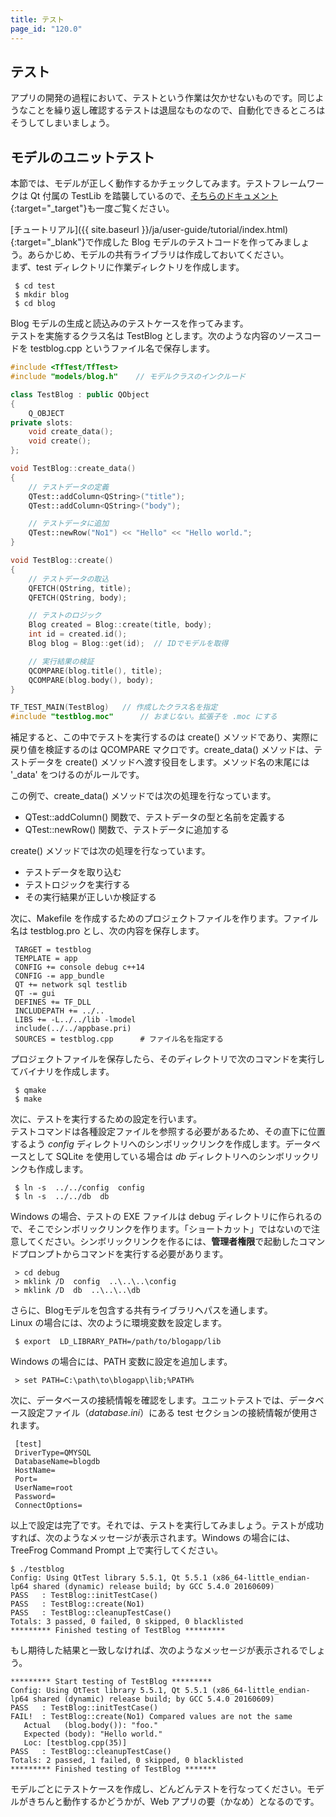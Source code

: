 ```yaml
---
title: テスト
page_id: "120.0"
---
```


## テスト

アプリの開発の過程において、テストという作業は欠かせないものです。同じようなことを繰り返し確認するテストは退屈なものなので、自動化できるところはそうしてしまいましょう。

## モデルのユニットテスト

本節では、モデルが正しく動作するかチェックしてみます。テストフレームワークは Qt 付属の TestLib を踏襲しているので、[そちらのドキュメント](https://doc.qt.io/qt-6/qtest-overview.html){:target="_target"}も一度ご覧ください。

[チュートリアル]({{ site.baseurl }}/ja/user-guide/tutorial/index.html){:target="_blank"}で作成した Blog モデルのテストコードを作ってみましょう。あらかじめ、モデルの共有ライブラリは作成しておいてください。<br>
まず、test ディレクトリに作業ディレクトリを作成します。

```
 $ cd test
 $ mkdir blog
 $ cd blog
```

Blog モデルの生成と読込みのテストケースを作ってみます。<br>
テストを実施するクラス名は TestBlog とします。次のような内容のソースコードを testblog.cpp というファイル名で保存します。

```c++
#include <TfTest/TfTest>
#include "models/blog.h"    // モデルクラスのインクルード

class TestBlog : public QObject
{
    Q_OBJECT
private slots:
    void create_data();
    void create();
};

void TestBlog::create_data()
{
    // テストデータの定義
    QTest::addColumn<QString>("title");
    QTest::addColumn<QString>("body");

    // テストデータに追加
    QTest::newRow("No1") << "Hello" << "Hello world.";
}

void TestBlog::create()
{
    // テストデータの取込
    QFETCH(QString, title);
    QFETCH(QString, body);

    // テストのロジック
    Blog created = Blog::create(title, body);
    int id = created.id();
    Blog blog = Blog::get(id);  // IDでモデルを取得

    // 実行結果の検証
    QCOMPARE(blog.title(), title);
    QCOMPARE(blog.body(), body);
}

TF_TEST_MAIN(TestBlog)   // 作成したクラス名を指定
#include "testblog.moc"      // おまじない。拡張子を .moc にする
```

補足すると、この中でテストを実行するのは create() メソッドであり、実際に戻り値を検証するのは QCOMPARE マクロです。create_data() メソッドは、テストデータを create() メソッドへ渡す役目をします。メソッド名の末尾には '_data' をつけるのがルールです。

この例で、create_data() メソッドでは次の処理を行なっています。

* QTest::addColumn() 関数で、テストデータの型と名前を定義する
* QTest::newRow() 関数で、テストデータに追加する

create() メソッドでは次の処理を行なっています。

* テストデータを取り込む
* テストロジックを実行する
* その実行結果が正しいか検証する

次に、Makefile を作成するためのプロジェクトファイルを作ります。ファイル名は testblog.pro とし、次の内容を保存します。

```
 TARGET = testblog
 TEMPLATE = app
 CONFIG += console debug c++14
 CONFIG -= app_bundle
 QT += network sql testlib
 QT -= gui
 DEFINES += TF_DLL
 INCLUDEPATH += ../..
 LIBS += -L../../lib -lmodel
 include(../../appbase.pri)
 SOURCES = testblog.cpp      # ファイル名を指定する
```

プロジェクトファイルを保存したら、そのディレクトリで次のコマンドを実行してバイナリを作成します。

```
 $ qmake
 $ make
```

次に、テストを実行するための設定を行います。<br>
テストコマンドは各種設定ファイルを参照する必要があるため、その直下に位置するよう *config* ディレクトリへのシンボリックリンクを作成します。データベースとして SQLite を使用している場合は *db* ディレクトリへのシンボリックリンクも作成します。

```
 $ ln -s  ../../config  config
 $ ln -s  ../../db  db
```

Windows の場合、テストの EXE ファイルは debug ディレクトリに作られるので、そこでシンボリックリンクを作ります。「ショートカット」ではないので注意してください。シンボリックリンクを作るには、**管理者権限**で起動したコマンドプロンプトからコマンドを実行する必要があります。

```
 > cd debug
 > mklink /D  config  ..\..\..\config
 > mklink /D  db  ..\..\..\db
```

さらに、Blogモデルを包含する共有ライブラリへパスを通します。<br>
Linux の場合には、次のように環境変数を設定します。

```
 $ export  LD_LIBRARY_PATH=/path/to/blogapp/lib
```

Windows の場合には、PATH 変数に設定を追加します。

```
 > set PATH=C:\path\to\blogapp\lib;%PATH%
```

次に、データベースの接続情報を確認をします。ユニットテストでは、データベース設定ファイル（*database.ini*）にある test セクションの接続情報が使用されます。

```
 [test]
 DriverType=QMYSQL
 DatabaseName=blogdb
 HostName=
 Port=
 UserName=root
 Password=
 ConnectOptions=
```

以上で設定は完了です。それでは、テストを実行してみましょう。テストが成功すれば、次のようなメッセージが表示されます。Windows の場合には、TreeFrog Command Prompt 上で実行してください。

```
$ ./testblog
Config: Using QtTest library 5.5.1, Qt 5.5.1 (x86_64-little_endian-lp64 shared (dynamic) release build; by GCC 5.4.0 20160609)
PASS   : TestBlog::initTestCase()
PASS   : TestBlog::create(No1)
PASS   : TestBlog::cleanupTestCase()
Totals: 3 passed, 0 failed, 0 skipped, 0 blacklisted
********* Finished testing of TestBlog *********
```

もし期待した結果と一致しなければ、次のようなメッセージが表示されるでしょう。

```
********* Start testing of TestBlog *********
Config: Using QtTest library 5.5.1, Qt 5.5.1 (x86_64-little_endian-lp64 shared (dynamic) release build; by GCC 5.4.0 20160609)
PASS   : TestBlog::initTestCase()
FAIL!  : TestBlog::create(No1) Compared values are not the same
   Actual   (blog.body()): "foo."
   Expected (body): "Hello world."
   Loc: [testblog.cpp(35)]
PASS   : TestBlog::cleanupTestCase()
Totals: 2 passed, 1 failed, 0 skipped, 0 blacklisted
********* Finished testing of TestBlog *******
```

モデルごとにテストケースを作成し、どんどんテストを行なってください。モデルがきちんと動作するかどうかが、Web アプリの要（かなめ）となるのです。
